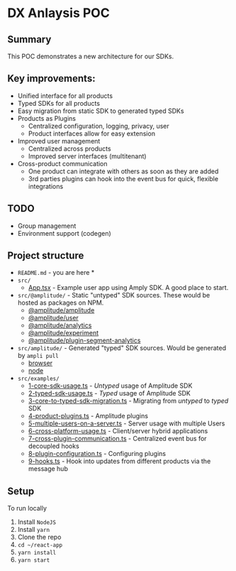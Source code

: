 # DX Anlaysis POC

## Summary
This POC demonstrates a new architecture for our SDKs.

## Key improvements:
* Unified interface for all products
* Typed SDKs for all products
* Easy migration from static SDK to generated typed SDKs
* Products as Plugins
  * Centralized configuration, logging, privacy, user
  * Product interfaces allow for easy extension
* Improved user management
  * Centralized across products
  * Improved server interfaces (multitenant)
* Cross-product communication
  * One product can integrate with others as soon as they are added
  * 3rd parties plugins can hook into the event bus for quick, flexible integrations

## TODO
* Group management
* Environment support (codegen)

## Project structure
* `README.md` - you are here *
* `src/`
  * [App.tsx](src/App.tsx) - Example user app using Amply SDK. A good place to start.
* `src/@amplitude/` - Static "untyped" SDK sources. These would be hosted as packages on NPM.
  * [@amplitude/amplitude](src/@amplitude/amplitude)
  * [@amplitude/user](src/@amplitude/user)
  * [@amplitude/analytics](src/@amplitude/analytics)
  * [@amplitude/experiment](src/@amplitude/experiment)
  * [@amplitude/plugin-segment-analytics](src/@amplitude/plugin-segment-analytics)
* `src/amplitude/` - Generated "typed" SDK sources. Would be generated by `ampli pull`
  * [browser](src/amplitude/browser.ts)
  * [node](src/amplitude/node.ts)
* `src/examples/`
  * [1-core-sdk-usage.ts](src/examples/1-core-sdk-usage.ts) - *Untyped* usage of Amplitude SDK
  * [2-typed-sdk-usage.ts](src/examples/2-typed-sdk-usage.ts) - *Typed* usage of Amplitude SDK
  * [3-core-to-typed-sdk-migration.ts](src/examples/3-core-to-typed-sdk-migration.ts) - Migrating from *untyped* to *typed* SDK
  * [4-product-plugins.ts](src/examples/4-product-plugins.ts) - Amplitude plugins
  * [5-multiple-users-on-a-server.ts](src/examples/5-multiple-users-on-a-server.ts) - Server usage with multiple Users
  * [6-cross-platform-usage.ts](src/examples/6-cross-platform-usage.ts) - Client/server hybrid applications
  * [7-cross-plugin-communication.ts](src/examples/7-cross-plugin-communication.ts) - Centralized event bus for decoupled hooks
  * [8-plugin-configuration.ts](src/examples/8-plugin-configuration.ts) - Configuring plugins
  * [9-hooks.ts](src/examples/9-hooks.ts) - Hook into updates from different products via the message hub

## Setup
To run locally
1. Install `NodeJS`
2. Install `yarn`
3. Clone the repo
4. `cd ~/react-app`
5. `yarn install`
6. `yarn start`
